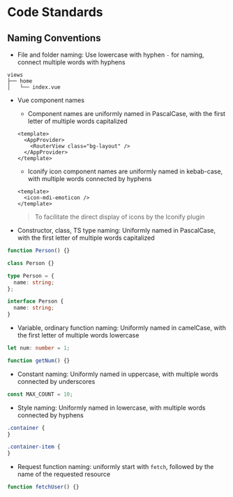 # Code Standards

## Naming Conventions

- File and folder naming: Use lowercase with hyphen `-` for naming, connect multiple words with hyphens
```
views
├── home
│   └── index.vue

```

- Vue component names
  - Component names are uniformly named in PascalCase, with the first letter of multiple words capitalized
  ```vue
  <template>
    <AppProvider>
      <RouterView class="bg-layout" />
    </AppProvider>
  </template>
  ```
  - Iconify icon component names are uniformly named in kebab-case, with multiple words connected by hyphens
  ```vue
  <template>
    <icon-mdi-emoticon />
  </template>
  ```
  > To facilitate the direct display of icons by the Iconify plugin


- Constructor, class, TS type naming: Uniformly named in PascalCase, with the first letter of multiple words capitalized

```ts
function Person() {}

class Person {}

type Person = {
  name: string;
};

interface Person {
  name: string;
}
```

- Variable, ordinary function naming: Uniformly named in camelCase, with the first letter of multiple words lowercase

```ts
let num: number = 1;

function getNum() {}
```

- Constant naming: Uniformly named in uppercase, with multiple words connected by underscores

```ts
const MAX_COUNT = 10;
```

- Style naming: Uniformly named in lowercase, with multiple words connected by hyphens


```css
.container {
}

.container-item {
}
```

- Request function naming: uniformly start with `fetch`, followed by the name of the requested resource

```ts
function fetchUser() {}
```

